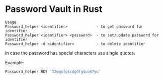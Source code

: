 # Password Vault in Rust

```
Usage 
Password_helper <identifier>             - to get password for identifier
Password_helper <identifier> <password>  - to set/update password for identifier
Password_helper -d <identifier>          - to delete identifier
```

In case the password has special characters use single quotes.

Example:

```bash
Password_helper RDS '12wqsfg$cdgdfg$uu67yu'
```